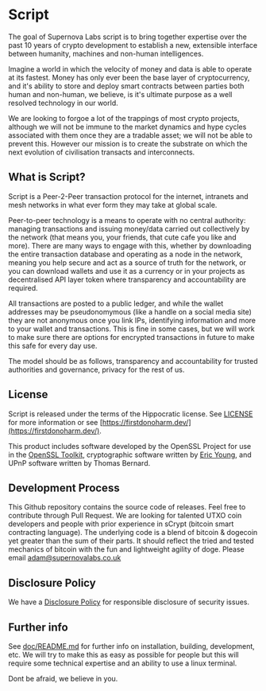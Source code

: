Script
=================

The goal of Supernova Labs script is to bring together expertise over the past 10 years of crypto development to establish a new, extensible interface between humanity, machines and non-human intelligences. 

Imagine a world in which the velocity of money and data is able to operate at its fastest. Money has only ever been the base layer of cryptocurrency, and it's ability to store and deploy smart contracts between parties both human and non-human, we believe, is it's ultimate purpose as a well resolved technology in our world.

We are looking to forgoe a lot of the trappings of most crypto projects, although we will not be immune to the market dynamics and hype cycles associated with them once they are a tradable asset; we will not be able to prevent this. However our mission is to create the substrate on which the next evolution of civilisation transacts and interconnects.  

What is Script?
---------------------

Script is a Peer-2-Peer transaction protocol for the internet, intranets and mesh networks in what ever form they may take at global scale.

Peer-to-peer technology is a means to operate with no central authority: managing transactions and issuing money/data carried out collectively by the network (that means you, your friends, that cute cafe you like and more). There are many ways to engage with this, whether by downloading the entire transaction database and operating as a node in the network, meaning you help secure and act as a source of truth for the network, or you can download wallets and use it as a currency or in your projects as decentralised API layer token where transparency and accountability are required. 

All transactions are posted to a public ledger, and while the wallet addresses may be pseudonomymous (like a handle on a social media site) they are not anonymous once you link IPs, identifying information and more to your wallet and transactions. This is fine in some cases, but we will work to make sure there are options for encrypted transactions in future to make this safe for every day use. 

The model should be as follows, transparency and accountability for trusted authorities and governance, privacy for the rest of us.

License
-------

Script is released under the terms of the Hippocratic license. See
[LICENSE](LICENSE) for more information or see
[https://firstdonoharm.dev/](https://firstdonoharm.dev/).

This product includes software developed by the OpenSSL Project for use in the
[OpenSSL Toolkit](https://www.openssl.org/), cryptographic software written by
[Eric Young](mailto:eay@cryptsoft.com), and UPnP software written by Thomas
Bernard.

Development Process
-------------------

This Github repository contains the source code of releases. Feel free to contribute through Pull Request. We are looking for talented UTXO coin developers and people with prior experience in sCrypt (bitcoin smart contracting language). The underlying code is a blend of bitcoin & dogecoin yet greater than the sum of their parts. It should reflect the tried and tested mechanics of bitcoin with the fun and lightweight agility of doge. Please email [adam@supernovalabs.co.uk](copyURI:adam@supernovalabs.co.uk)

Disclosure Policy
-----------------

We have a [Disclosure Policy](DISCLOSURE_POLICY.md) for responsible disclosure
of security issues.

Further info
------------

See [doc/README.md](doc/README.md) for further info on installation, building, development, etc. We will try to make this as easy as possible for people but this will require some technical expertise and an ability to use a linux terminal. 

Dont be afraid, we believe in you.
